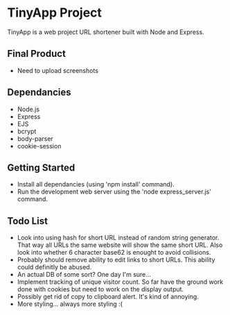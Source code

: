 # TinyApp Project

TinyApp is a web project URL shortener built with Node and Express.

## Final Product
- Need to upload screenshots

## Dependancies

- Node.js
- Express
- EJS
- bcrypt
- body-parser
- cookie-session

## Getting Started

- Install all dependancies (using 'npm install' command).
- Run the development web server using the 'node express_server.js' command.

## Todo List

- Look into using hash for short URL instead of random string generator. That way all URLs the same website will show the same short URL. Also look into whether 6 character base62 is enought to avoid collisions.
- Probably should remove ability to edit links to short URLs. This ability could definitly be abused.
- An actual DB of some sort? One day I'm sure...
- Implement tracking of unique visitor count. So far have the ground work done with cookies but need to work on the display output.
- Possibly get rid of copy to clipboard alert. It's kind of annoying.
- More styling... always more styling :(

